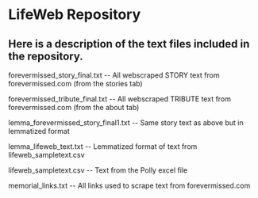 # LifeWeb Repository

## Here is a description of the text files included in the repository. 

forevermissed_story_final.txt           --   All webscraped STORY text from forevermissed.com  (from the stories tab)

forevermissed_tribute_final.txt         --   All webscraped TRIBUTE text from forevermissed.com  (from the about tab)

lemma_forevermissed_story_final1.txt    --   Same story text as above but in lemmatized format 

lemma_lifeweb_text.txt                  --   Lemmatized format of text from lifeweb_sampletext.csv

lifeweb_sampletext.csv                  --   Text from the Polly excel file

memorial_links.txt                      --   All links used to scrape text from forevermissed.com
